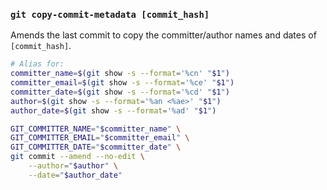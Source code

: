 ### `git copy-commit-metadata [commit_hash]`

Amends the last commit to copy the committer/author names and dates of `[commit_hash]`.

```bash
# Alias for:
committer_name=$(git show -s --format='%cn' "$1")
committer_email=$(git show -s --format='%ce' "$1")
committer_date=$(git show -s --format='%cd' "$1")
author=$(git show -s --format='%an <%ae>' "$1")
author_date=$(git show -s --format='%ad' "$1")

GIT_COMMITTER_NAME="$committer_name" \
GIT_COMMITTER_EMAIL="$committer_email" \
GIT_COMMITTER_DATE="$committer_date" \
git commit --amend --no-edit \
    --author="$author" \
    --date="$author_date"
```
